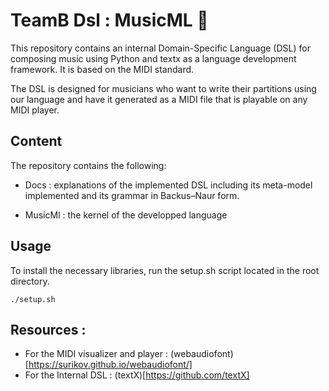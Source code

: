 # TeamB Dsl : MusicML 🎵 

This repository contains an internal Domain-Specific Language (DSL) for composing music using Python and textx as a language development framework. It is based on the MIDI standard.

The DSL is designed for musicians who want to write their partitions using our language and have it generated as a MIDI file that is playable on any MIDI player.


## Content

The repository contains the following:

- Docs : explanations of the implemented DSL including its meta-model implemented and its grammar in Backus–Naur form. 

- MusicMl : the kernel of the developped language

## Usage 

To install the necessary libraries, run the setup.sh script located in the root directory.
```
./setup.sh
```

## Resources :

- For the MIDI visualizer and player : (webaudiofont)[https://surikov.github.io/webaudiofont/]
- For the Internal DSL : (textX)[https://github.com/textX]







